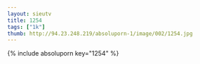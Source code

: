 ```yaml
--- 
layout: sieutv
title: 1254
tags: ["1k"]
thumb: http://94.23.248.219/absoluporn-1/image/002/1254.jpg
---
```

{% include absoluporn key="1254" %} 
